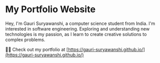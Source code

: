 # My Portfolio Website

Hey, I'm Gauri Suryawanshi, a computer science student from India. I'm interested in software engineering. Exploring and understanding new technologies is my passion, as I learn to create creative solutions to complex problems.

👨‍💻 Check out my portfolio at [https://gauri-suryawanshi.github.io/](https://gauri-suryawanshi.github.io/)
